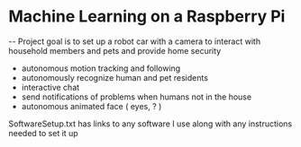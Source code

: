 # Machine Learning on a Raspberry Pi

-- Project goal is to set up a robot car with a camera to interact with household members and pets and provide home security

- autonomous motion tracking and following
- autonomously recognize human and pet residents
- interactive chat
- send notifications of problems when humans not in the house
- autonomous animated face ( eyes, ? ) 


SoftwareSetup.txt has links to any software I use along with any instructions needed to set it up
